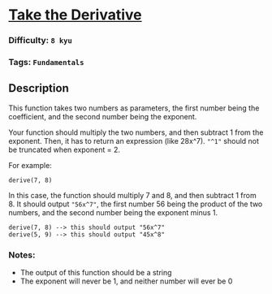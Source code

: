 # [Take the Derivative](https://www.codewars.com/kata/5963c18ecb97be020b0000a2)

### Difficulty: `8 kyu`

### Tags: `Fundamentals`

## Description

This function takes two numbers as parameters, the first number being the coefficient, and the second number being the exponent.

Your function should multiply the two numbers, and then subtract 1 from the exponent. Then, it has to return an expression (like 28x^7). `"^1"` should not be truncated when exponent = 2.

For example:

```
derive(7, 8)
```

In this case, the function should multiply 7 and 8, and then subtract 1 from 8. It should output `"56x^7"`, the first number 56 being the product of the two numbers, and the second number being the exponent minus 1.

```
derive(7, 8) --> this should output "56x^7" 
derive(5, 9) --> this should output "45x^8" 
```

### Notes:

- The output of this function should be a string
- The exponent will never be 1, and neither number will ever be 0